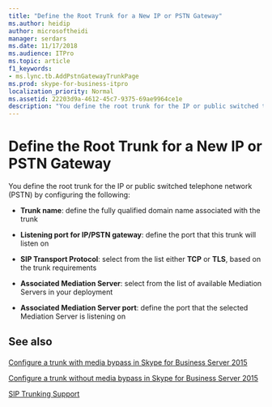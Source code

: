 ```yaml
---
title: "Define the Root Trunk for a New IP or PSTN Gateway"
ms.author: heidip
author: microsoftheidi
manager: serdars
ms.date: 11/17/2018
ms.audience: ITPro
ms.topic: article
f1_keywords:
- ms.lync.tb.AddPstnGatewayTrunkPage
ms.prod: skype-for-business-itpro
localization_priority: Normal
ms.assetid: 22203d9a-4612-45c7-9375-69ae9964ce1e
description: "You define the root trunk for the IP or public switched telephone network (PSTN) by configuring the following:"
---
```


# Define the Root Trunk for a New IP or PSTN Gateway
 
You define the root trunk for the IP or public switched telephone network (PSTN) by configuring the following:
  
- **Trunk name**: define the fully qualified domain name associated with the trunk
    
- **Listening port for IP/PSTN gateway**: define the port that this trunk will listen on
    
- **SIP Transport Protocol**: select from the list either **TCP** or **TLS**, based on the trunk requirements
    
- **Associated Mediation Server**: select from the list of available Mediation Servers in your deployment
    
- **Associated Mediation Server port**: define the port that the selected Mediation Server is listening on
    
## See also

#### 

[Configure a trunk with media bypass in Skype for Business Server 2015](../../deploy/deploy-enterprise-voice/configure-trunk-with-media-bypass.md)
  
[Configure a trunk without media bypass in Skype for Business Server 2015](../../deploy/deploy-enterprise-voice/configure-trunk-without-media-bypass.md)

[SIP Trunking Support](http://technet.microsoft.com/library/e3042831-e8d8-4ea2-baa2-1a697401ffa0.aspx)

